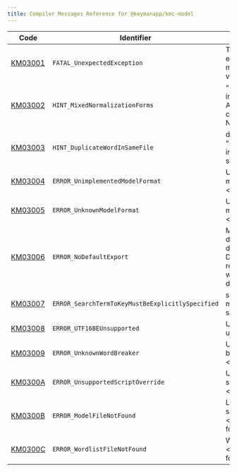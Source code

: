 ```yaml
---
title: Compiler Messages Reference for @keymanapp/kmc-model
---
```


 Code | Identifier | Message
------|------------|---------
[KM03001](km03001) | `FATAL_UnexpectedException` | This is an internal error; the message will vary
[KM03002](km03002) | `HINT_MixedNormalizationForms` | “&lt;param&gt;” is not in Unicode NFC\. Automatically converting to NFC\.
[KM03003](km03003) | `HINT_DuplicateWordInSameFile` | duplicate word “&lt;param&gt;” found in same file; summing counts
[KM03004](km03004) | `ERROR_UnimplementedModelFormat` | Unimplemented model format: &lt;param&gt;
[KM03005](km03005) | `ERROR_UnknownModelFormat` | Unimplemented model format: &lt;param&gt;
[KM03006](km03006) | `ERROR_NoDefaultExport` | Model source does have a default export\. Did you remember to write \`export default source;\`?
[KM03007](km03007) | `ERROR_SearchTermToKeyMustBeExplicitlySpecified` | searchTermToKey must be explicitly specified
[KM03008](km03008) | `ERROR_UTF16BEUnsupported` | UTF\-16BE is unsupported
[KM03009](km03009) | `ERROR_UnknownWordBreaker` | Unknown word breaker: &lt;param&gt;
[KM0300A](km0300a) | `ERROR_UnsupportedScriptOverride` | Unsupported script override: &lt;param&gt;
[KM0300B](km0300b) | `ERROR_ModelFileNotFound` | Lexical model source file &lt;param&gt; was not found
[KM0300C](km0300c) | `ERROR_WordlistFileNotFound` | Wordlist file &lt;param&gt; was not found

